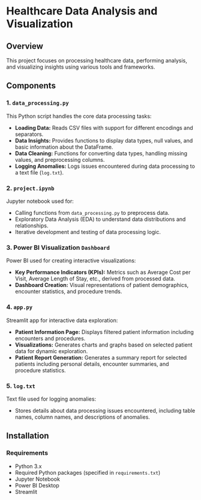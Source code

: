 # Healthcare Data Analysis and Visualization

## Overview

This project focuses on processing healthcare data, performing analysis, and visualizing insights using various tools and frameworks.

## Components

### 1. `data_processing.py`

This Python script handles the core data processing tasks:
- **Loading Data:** Reads CSV files with support for different encodings and separators.
- **Data Insights:** Provides functions to display data types, null values, and basic information about the DataFrame.
- **Data Cleaning:** Functions for converting data types, handling missing values, and preprocessing columns.
- **Logging Anomalies:** Logs issues encountered during data processing to a text file (`log.txt`).


### 2. `project.ipynb`

Jupyter notebook used for:
- Calling functions from `data_processing.py` to preprocess data.
- Exploratory Data Analysis (EDA) to understand data distributions and relationships.
- Iterative development and testing of data processing logic.


### 3. Power BI Visualization `Dashboard`

Power BI used for creating interactive visualizations:
- **Key Performance Indicators (KPIs):** Metrics such as Average Cost per Visit, Average Length of Stay, etc., derived from processed data.
- **Dashboard Creation:** Visual representations of patient demographics, encounter statistics, and procedure trends.


### 4. `app.py`

Streamlit app for interactive data exploration:
- **Patient Information Page:** Displays filtered patient information including encounters and procedures.
- **Visualizations:** Generates charts and graphs based on selected patient data for dynamic exploration.
- **Patient Report Generation:** Generates a summary report for selected patients including personal details, encounter summaries, and procedure statistics.


### 5. `log.txt`

Text file used for logging anomalies:
- Stores details about data processing issues encountered, including table names, column names, and descriptions of anomalies.

## Installation

### Requirements

- Python 3.x
- Required Python packages (specified in `requirements.txt`)
- Jupyter Notebook
- Power BI Desktop
- Streamlit





